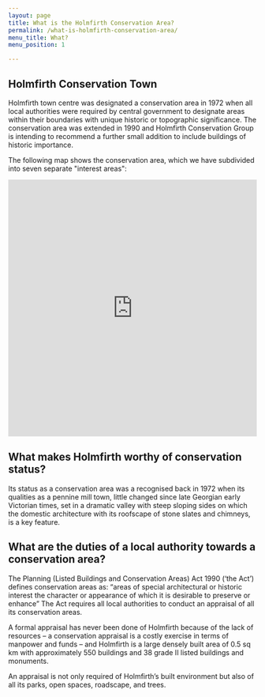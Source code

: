 ```yaml
---
layout: page
title: What is the Holmfirth Conservation Area?
permalink: /what-is-holmfirth-conservation-area/
menu_title: What?
menu_position: 1

---
```



## Holmfirth Conservation Town

Holmfirth town centre was designated a conservation area in 1972 when all local authorities were required by central government to designate areas within their boundaries with unique historic or topographic significance. The conservation area was extended in 1990 and Holmfirth Conservation Group is intending to recommend a further small addition to include buildings of historic importance.

The following map shows the conservation area, which we have subdivided into seven separate "interest areas":

<iframe width="100%" height="520" frameborder="0" src="https://sebbacon.cartodb.com/viz/8392034e-ff43-11e5-9ddd-0e3a376473ab/embed_map" allowfullscreen webkitallowfullscreen mozallowfullscreen oallowfullscreen msallowfullscreen></iframe>

## What makes Holmfirth worthy of conservation status?

Its status as a conservation area was a recognised back in 1972 when its qualities as a pennine mill town, little changed since late Georgian early Victorian times, set in a dramatic valley with steep sloping sides on which the domestic architecture with its roofscape of stone slates and chimneys, is a key feature.

## What are the duties of a local authority towards a conservation area?

The Planning (Listed Buildings and Conservation Areas) Act 1990 (‘the Act’) defines conservation areas as: “areas of special architectural or historic interest the character or appearance of which it is desirable to preserve or enhance”
The Act requires all local authorities to conduct an appraisal of all its conservation areas. 

A formal appraisal has never been done of Holmfirth because of the lack of resources – a conservation appraisal is a costly exercise in terms of manpower and funds – and Holmfirth is a large densely built area of 0.5 sq km with approximately 550 buildings and 38 grade II listed buildings and monuments.

An appraisal is not only required of Holmfirth’s built environment but also of all its parks, open spaces, roadscape, and trees.
